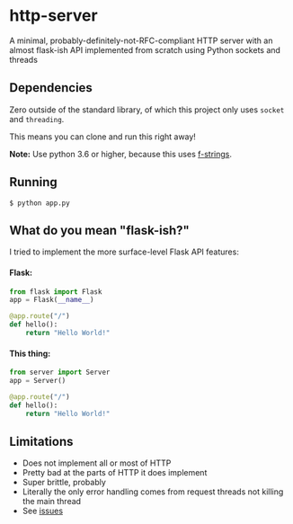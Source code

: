 # http-server

A minimal, probably-definitely-not-RFC-compliant HTTP server with an almost
flask-ish API implemented from scratch using Python sockets and threads

## Dependencies
Zero outside of the standard library, of which this project only uses `socket` and `threading`.

This means you can clone and run this right away!

**Note:** Use python 3.6 or higher, because this uses [f-strings](https://www.python.org/dev/peps/pep-0498/).

## Running
```
$ python app.py
```

## What do you mean "flask-ish?"
I tried to implement the more surface-level Flask API features:

#### Flask:
```python
from flask import Flask
app = Flask(__name__)

@app.route("/")
def hello():
    return "Hello World!"
```

#### This thing:
```python
from server import Server
app = Server()

@app.route("/")
def hello():
    return "Hello World!"
```

## Limitations
* Does not implement all or most of HTTP
* Pretty bad at the parts of HTTP it does implement
* Super brittle, probably
* Literally the only error handling comes from request threads not killing the main thread
* See [issues](https://github.com/veggiedefender/http-server/issues)

